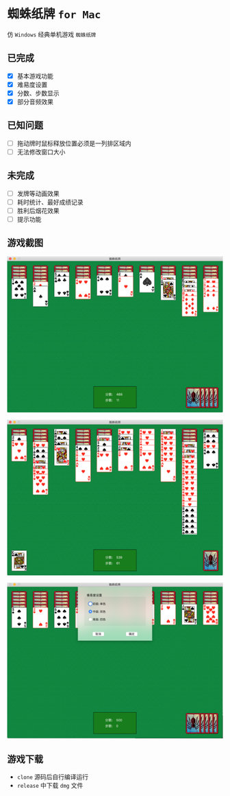 # 蜘蛛纸牌 `for Mac`

仿 `Windows` 经典单机游戏 `蜘蛛纸牌`

## 已完成

- [x] 基本游戏功能
- [x] 难易度设置
- [x] 分数、步数显示
- [x] 部分音频效果

## 已知问题

- [ ] 拖动牌时鼠标释放位置必须是一列排区域内
- [ ] 无法修改窗口大小

## 未完成
- [ ] 发牌等动画效果
- [ ] 耗时统计、最好成绩记录
- [ ] 胜利后烟花效果
- [ ] 提示功能

## 游戏截图

![image](./images/shot_1.png)

![image](./images/shot_2.png)

![image](./images/shot_3.png)

## 游戏下载

* `clone` 源码后自行编译运行
* `release` 中下载 `dmg` 文件